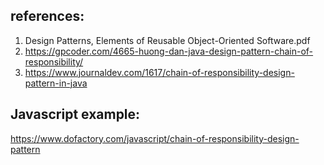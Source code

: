 ## references:
1. Design Patterns, Elements of Reusable Object-Oriented Software.pdf
2. https://gpcoder.com/4665-huong-dan-java-design-pattern-chain-of-responsibility/
3. https://www.journaldev.com/1617/chain-of-responsibility-design-pattern-in-java


## Javascript example: 
https://www.dofactory.com/javascript/chain-of-responsibility-design-pattern
